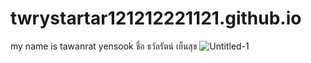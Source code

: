 # twrystartar121212221121.github.io
my name is tawanrat yensook 
ชื่อ ธวัลรัตน์ เย็นสุข
![Untitled-1](https://user-images.githubusercontent.com/71813166/94125326-6a3ef000-fe80-11ea-9d6d-f4353414333a.jpg)
